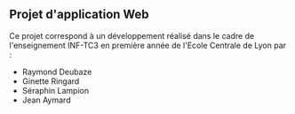 ## Projet d'application Web

Ce projet correspond à un développement réalisé dans le cadre de l'enseignement INF-TC3 en première année de l'Ecole Centrale de Lyon par :

- Raymond Deubaze
- Ginette Ringard
- Séraphin Lampion 
- Jean Aymard
